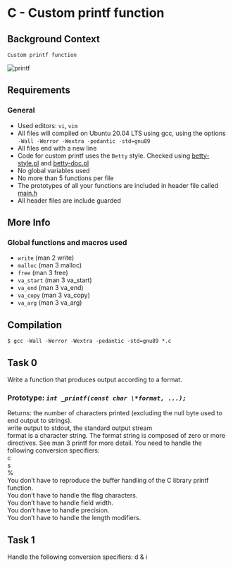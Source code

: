 # C - Custom printf function

## Background Context
```
Custom printf function
```
![printf](https://user-images.githubusercontent.com/85158665/213859591-8d8dbbb1-2be7-4f75-ae00-cc1b66dda46c.png)
## Requirements
### General
* Used editors: `vi`, `vim`
* All files will compiled on Ubuntu 20.04 LTS using gcc, using the options `-Wall -Werror -Wextra -pedantic -std=gnu89`
* All files end with a new line
* Code for custom printf uses the `Betty` style. Checked using [betty-style.pl](https://github.com/holbertonschool/Betty/blob/master/betty-style.pl) and [betty-doc.pl](https://github.com/holbertonschool/Betty/blob/master/betty-doc.pl)
* No global variables used
* No more than 5 functions per file
* The prototypes of all your functions are included in header file called [main.h](./main.h)
* All header files are include guarded
## More Info
### Global functions and macros used
* `write` (man 2 write)
* `malloc` (man 3 malloc)
* `free` (man 3 free)
* `va_start` (man 3 va_start)
* `va_end` (man 3 va_end)
* `va_copy` (man 3 va_copy)
* `va_arg` (man 3 va_arg)
## Compilation
```
$ gcc -Wall -Werror -Wextra -pedantic -std=gnu89 *.c
```

## Task 0 
Write a function that produces output according to a format.  

### Prototype: *```int _printf(const char \*format, ...);```*

Returns: the number of characters printed (excluding the null byte used to end output to strings).  
write output to stdout, the standard output stream  
format is a character string. The format string is composed of zero or more directives. See man 3 printf for more detail. You need to handle the following conversion specifiers:  
c  
s   
%  
You don’t have to reproduce the buffer handling of the C library printf function.  
You don’t have to handle the flag characters.  
You don’t have to handle field width.  
You don’t have to handle precision.  
You don’t have to handle the length modifiers.  
## Task 1
Handle the following conversion specifiers: d & i
